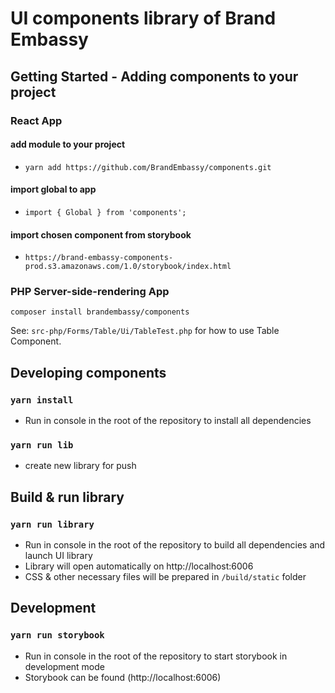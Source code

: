 # UI components library of Brand Embassy

## Getting Started - Adding components to your project

### React App

#### add module to your project
* `yarn add https://github.com/BrandEmbassy/components.git`

#### import global to app
* `import { Global } from 'components';`

#### import chosen component from storybook
* `https://brand-embassy-components-prod.s3.amazonaws.com/1.0/storybook/index.html`

### PHP Server-side-rendering App
`composer install brandembassy/components`

See: `src-php/Forms/Table/Ui/TableTest.php` for how to use Table Component.

## Developing components

### `yarn install`
* Run in console in the root of the repository to install all dependencies

### `yarn run lib`
* create new library for push

## Build & run library

### `yarn run library`
* Run in console in the root of the repository to build all dependencies and launch UI library
* Library will open automatically on http://localhost:6006
* CSS & other necessary files will be prepared in `/build/static` folder

## Development

### `yarn run storybook`
* Run in console in the root of the repository to start storybook in development mode
* Storybook can be found (http://localhost:6006)

